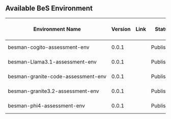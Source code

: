 ## Available BeS Environment

| Environment Name                                | Version | Link | Status    | Publisher                      | Publish Date | Contributors | Last Update Date | Notes |
| ----------------------------------------------- | ------- | ---- | --------- | ------------------------------ | ------------ | ------------ | ---------------- | ----- |
| <nobr>besman-cogito-assessment-env</nobr>       | 0.0.1   |      | Published | <nobr>BeS Community Lab</nobr> | 2025-04-11   |              | 2025-04-11       |
| <nobr>besman-Llama3.1-assessment-env</nobr>     | 0.0.1   |      | Published | <nobr>BeS Community Lab</nobr> | 2025-04-09   |              | 2025-04-09       |
| <nobr>besman-granite-code-assessment-env</nobr> | 0.0.1   |      | Published | <nobr>BeS Community Lab</nobr> | 2025-04-09   |              | 2025-04-09       |
| <nobr>besman-granite3.2-assessment-env</nobr>   | 0.0.1   |      | Published | <nobr>BeS Community Lab</nobr> | 2025-04-09   |              | 2025-04-09       |
| <nobr>besman-phi4-assessment-env</nobr>         | 0.0.1   |      | Published | <nobr>BeS Community Lab</nobr> | 2025-04-09   |              | 2025-04-09       |